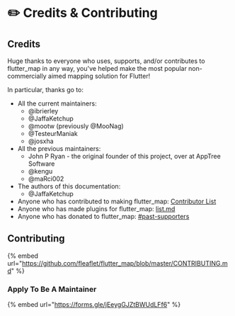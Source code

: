 # ✏️ Credits & Contributing

## Credits

Huge thanks to everyone who uses, supports, and/or contributes to flutter\_map in any way, you've helped make the most popular non-commercially aimed mapping solution for Flutter!

In particular, thanks go to:

* All the current maintainers:
  * @ibrierley
  * @JaffaKetchup
  * @mootw (previously @MooNag)
  * @TesteurManiak
  * @josxha
* All the previous maintainers:
  * John P Ryan - the original founder of this project, over at AppTree Software
  * @kengu
  * @maRci002
* The authors of this documentation:
  * @JaffaKetchup
* Anyone who has contributed to making flutter\_map: [Contributor List](https://github.com/fleaflet/flutter\_map/graphs/contributors)
* Anyone who has made plugins for flutter\_map: [list.md](plugins/list.md "mention")
* Anyone who has donated to flutter\_map: [#past-supporters](supporters.md#past-supporters "mention")

## Contributing

{% embed url="https://github.com/fleaflet/flutter_map/blob/master/CONTRIBUTING.md" %}

### Apply To Be A Maintainer

{% embed url="https://forms.gle/jEeygGJZtBWUdLFf6" %}
